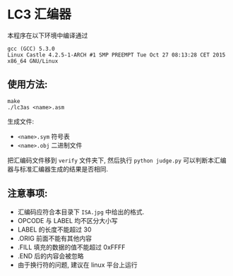 # LC3 汇编器

本程序在以下环境中编译通过
```
gcc (GCC) 5.3.0
Linux Castle 4.2.5-1-ARCH #1 SMP PREEMPT Tue Oct 27 08:13:28 CET 2015 x86_64 GNU/Linux
```

使用方法:
----------
```
make
./lc3as <name>.asm
```

生成文件:
* `<name>.sym` 符号表
* `<name>.obj` 二进制文件

把汇编码文件移到 `verify` 文件夹下, 然后执行 `python judge.py` 可以判断本汇编器与标准汇编器生成的结果是否相同.

注意事项:
----------
* 汇编码应符合本目录下 `ISA.jpg` 中给出的格式.
* OPCODE 与 LABEL 均不区分大小写
* LABEL 的长度不能超过 30
* .ORIG 前面不能有其他内容
* .FILL 填充的数据的值不能超过 0xFFFF
* .END 后的内容会被忽略
* 由于换行符的问题, 建议在 linux 平台上运行
